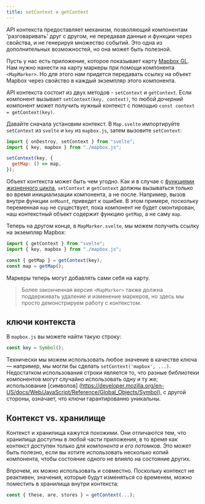 ```yaml
---
title: setContext и getContext
---
```


API контекста предоставляет механизм, позволяющий компонентам 'разговаривать'
друг с другом, не передавая данные и функции через свойства, и не генерируя
множество событий. Это одна из дополнительных возможностей, но она может быть
полезной.

Пусть у нас есть приложение, которое показывает карту
[Mapbox GL](https://docs.mapbox.com/mapbox-gl-js/overview/). Нам нужно нанести
на карту маркеры при помощи компонента `<MapMarker>`. Но для этого нам придется
передавать ссылку на объект Mapbox через свойство в каждый экземпляр этого
компонента.

API контекста состоит из двух методов - `setContext` и `getContext`. Если
компонент вызывает `setContext(key, context)`, то любой _дочерний_ компонент
может получить нужный контекст с помощью `const context = getContext(key)`.

Давайте сначала установим контекст. В `Map.svelte` импортируйте `setContext` из
`svelte` и `key` из `mapbox.js`, затем вызовите `setContext`:

```js
import { onDestroy, setContext } from "svelte";
import { key, mapbox } from "./mapbox.js";

setContext(key, {
  getMap: () => map,
});
```

Объект контекста может быть чем угодно. Как и в случае с
[функциями жизненного цикла](/tutorial/onmount), `setContext` и `getContext`
должны вызываться только во время инициализации компонента, а не после.
Например, вызов внутри функции `onMount`, приведет к ошибке. В этом примере,
поскольку переменная `map` не существует, пока компонент не будет смонтирован,
наш контекстный объект содержит функцию `getMap`, а не саму `map`.

Теперь на другом конце, в `MapMarker.svelte`, мы можем получить ссылку на
экземпляр Mapbox:

```js
import { getContext } from "svelte";
import { key, mapbox } from "./mapbox.js";

const { getMap } = getContext(key);
const map = getMap();
```

Маркеры теперь могут добавлять сами себя на карту.

> Более законченная версия `<MapMarker>` также должна поддерживать удаление и
> изменение маркеров, но здесь мы просто демонстрируем работу с контекстом.

## ключи контекста

В `mapbox.js` вы можете найти такую строку:

```js
const key = Symbol();
```

Технически мы можем использовать любое значение в качестве ключа — например, мы могли бы сделать `setContext('mapbox', ...)`. Недостатком использования строки является то, что разные библиотеки компонентов могут случайно использовать одну и ту же; использование [символов] (https://developer.mozilla.org/en-US/docs/Web/JavaScript/Reference/Global_Objects/Symbol), с другой стороны, означает, что ключи гарантированно уникальны.

## Контекст vs. хранилище

Контекст и хранилища кажутся похожими. Они отличаются тем, что хранилища
доступны в _любой_ части приложения, в то время как контекст доступен только для
_компонента и его потомков_. Это может быть полезно, если вы хотите использовать
несколько копий компонента, чтобы состояние одного не влияло на состояние
других.

Впрочем, их можно использовать и совместно. Поскольку контекст не реактивен,
значения, которые будут изменяться со временем, можно поместить в хранилища
внутри контекста:

```js
const { these, are, stores } = getContext(...);
```
